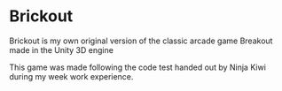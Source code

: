 # Brickout
Brickout is my own original version of the classic arcade game Breakout made in the Unity 3D engine

This game was made following the code test handed out by Ninja Kiwi during my week work experience.
